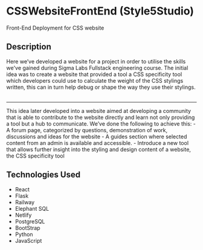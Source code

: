 # CSSWebsiteFrontEnd (Style5Studio)
Front-End Deployment for CSS website

## Description
Here we’ve developed a website for a project in order to utilise the skills we've gained during Sigma Labs Fullstack engineering course.
The initial idea was to create a website that provided a tool a CSS specificity tool which developers could use to calculate the weight of the CSS stylings written, this can in turn help debug or shape the way they use their stylings. 
<br />
<br />
<hr />
This idea later developed into a website aimed at developing a community that is able to contribute to the website directly and learn not only providing a tool but a hub to communicate. We’ve done the following to achieve this:
- A forum page, categorized by questions, demonstration of work, discussions and ideas for the website
- A guides section where selected content from an admin is available and accessible. 
- Introduce a new tool that allows further insight into the styling and design content of a website, the CSS specificity tool

## Technologies Used
- React
- Flask
- Railway
- Elephant SQL
- Netlify
- PostgreSQL
- BootStrap
- Python
- JavaScript
